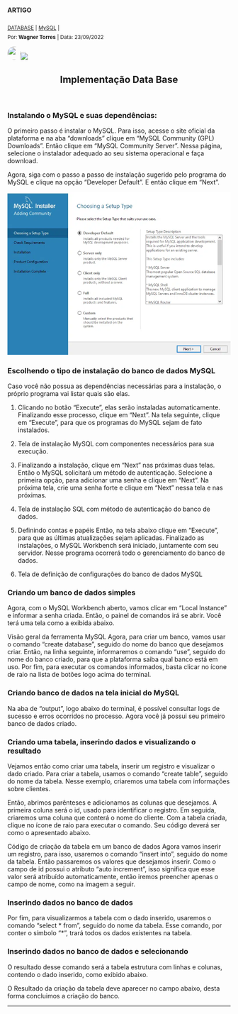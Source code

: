 
#### ARTIGO <!--Obrigatorio-->

<SUB>[DATABASE](#) | [MySQL](#) |<br /></SUB>
<sub>Por:<strong> Wagner Torres</strong> | Data: 23/09/2022</sub>

<img style="border-radius: 65px;" alt="" width="30" height="30" class="avatar avatar-user width-full border color-bg-default" src="https://avatars.githubusercontent.com/u/44095306?v=4">[<img src = "https://img.shields.io/badge/GitHub-100000?style=for-the-badge&logo=github&logoColor=white">](https://github.com/wstorres)




<h2 align="center">Implementação Data Base</h2>

<br />

### Instalando o MySQL e suas dependências:

O primeiro passo é instalar o MySQL. Para isso, acesse o site oficial da plataforma e na aba “downloads” clique em “MySQL Community (GPL) Downloads”. Então clique em “MySQL Community Server”. Nessa página, selecione o instalador adequado ao seu sistema operacional e faça download. 

Agora, siga com o passo a passo de instalação sugerido pelo programa do MySQL e clique na opção “Developer Default”. E então clique em “Next”. 

<img src="./img/image6-4.png.webp">



### Escolhendo o tipo de instalação do banco de dados MySQL

Caso você não possua as dependências necessárias para a instalação, o próprio programa vai listar quais são elas. 

1. Clicando no botão “Execute”, elas serão instaladas automaticamente. Finalizando esse processo, clique em “Next”. Na tela seguinte, clique em “Execute”, para que os programas do MySQL sejam de fato instalados.

2. Tela de instalação MySQL com componentes necessários para sua execução.

3. Finalizando a instalação, clique em “Next” nas próximas duas telas. Então o MySQL solicitará um método de autenticação. Selecione a primeira opção, para adicionar uma senha e clique em “Next”. Na próxima tela, crie uma senha forte e clique em “Next” nessa tela e nas próximas. 

4. Tela de instalação SQL com método de autenticação do banco de dados.


5. Definindo contas e papéis
Então, na tela abaixo clique em “Execute”, para que as últimas atualizações sejam aplicadas. Finalizado as instalações, o MySQL Workbench será iniciado, juntamente com seu servidor. Nesse programa ocorrerá todo o gerenciamento do banco de dados.

6. Tela de definição de configurações do banco de dados MySQL


### Criando um banco de dados simples

Agora, com o MySQL Workbench aberto, vamos clicar em “Local Instance” e informar a senha criada. Então, o painel de comandos irá se abrir. Você terá uma tela como a exibida abaixo.

Visão geral da ferramenta MySQL
Agora, para criar um banco, vamos usar o comando “create database”, seguido do nome do banco que desejamos criar. Então, na linha seguinte, informaremos o comando “use”, seguido do nome do banco criado, para que a plataforma saiba qual banco está em uso. Por fim, para executar os comandos informados, basta clicar no ícone de raio na lista de botões logo acima do terminal. 

### Criando banco de dados na tela inicial do MySQL

Na aba de “output”, logo abaixo do terminal, é possível consultar logs de sucesso e erros ocorridos no processo. Agora você já possui seu primeiro banco de dados criado. 

### Criando uma tabela, inserindo dados e visualizando o resultado
Vejamos então como criar uma tabela, inserir um registro e visualizar o dado criado. Para criar a tabela, usamos o comando “create table”, seguido do nome da tabela. Nesse exemplo, criaremos uma tabela com informações sobre clientes. 

Então, abrimos parênteses e adicionamos as colunas que desejamos. A primeira coluna será o id, usado para identificar o registro. Em seguida, criaremos uma coluna que conterá o nome do cliente. Com a tabela criada, clique no ícone de raio para executar o comando. Seu código deverá ser como o apresentado abaixo.

Código de criação da tabela em um banco de dados
Agora vamos inserir um registro, para isso, usaremos o comando “insert into”, seguido do nome da tabela. Então passaremos os valores que desejamos inserir. Como o campo de id possui o atributo “auto increment”, isso significa que esse valor será atribuído automaticamente, então iremos preencher apenas o campo de nome, como na imagem a seguir.

### Inserindo dados no banco de dados
Por fim, para visualizarmos a tabela com o dado inserido, usaremos o comando “select * from”, seguido do nome da tabela. Esse comando, por conter o símbolo “*”, trará todos os dados existentes na tabela.

### Inserindo dados no banco de dados e selecionando
O resultado desse comando será a tabela estrutura com linhas e colunas, contendo o dado inserido, como exibido abaixo.

O Resultado da criação da tabela deve aparecer no campo abaixo, desta forma concluimos a criação do banco.


_______________________________________

